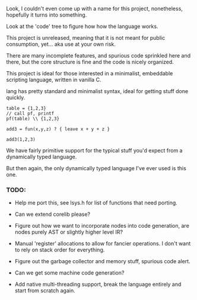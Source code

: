 
Look, I couldn't even come up with a
name for this project, nonetheless,
hopefully it turns into something.

Look at the 'code' tree to figure how
how the language works.

This project is unreleased, meaning that
it is not meant for public consumption,
yet... aka use at your own risk.

There are many incomplete features, and
spurious code sprinkled here and there,
but the core structure is fine and the
code is nicely organized.

This project is ideal for those interested
in a minimalist, embeddable scripting language,
written in vanilla C.

lang has pretty standard and minimalist syntax,
ideal for getting stuff done quickly.

```
table = {1,2,3}
// call pf, printf
pf(table) \\ {1,2,3}

add3 = fun(x,y,z) ? { leave x + y + z }

add3(1,2,3)
```

We have fairly primitive support for
the typical stuff you'd expect from
a dynamically typed language.

But then again, the only dynamically
typed language I've ever used is this one.


### TODO:

- Help me port this, see lsys.h for list
of functions that need porting.

- Can we extend corelib please?

- Figure out how we want to incorporate
nodes into code generation, are nodes
purely AST or slightly higher level IR?

- Manual 'register' allocations to allow
for fancier operations. I don't want to
rely on stack order for everything.

- Figure out the garbage collector
and memory stuff, spurious code alert.

- Can we get some machine code generation?

- Add native multi-threading support,
break the language entirely and start
from scratch again.
